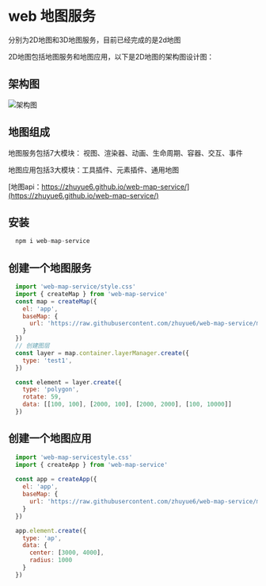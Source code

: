 # web 地图服务

分别为2D地图和3D地图服务，目前已经完成的是2d地图  

2D地图包括地图服务和地图应用，以下是2D地图的架构图设计图：  

## 架构图

![架构图](https://raw.githubusercontent.com/zhuyue6/web-map-service/main/public/images/map2d_framework.png)

## 地图组成

地图服务包括7大模块： 视图、渲染器、动画、生命周期、容器、交互、事件  

地图应用包括3大模块：工具插件、元素插件、通用地图  

[地图api：https://zhuyue6.github.io/web-map-service/](https://zhuyue6.github.io/web-map-service/)

## 安装

```js
  npm i web-map-service
```

## 创建一个地图服务

```js
  import 'web-map-service/style.css'
  import { createMap } from 'web-map-service'
  const map = createMap({
    el: 'app',
    baseMap: {
      url: 'https://raw.githubusercontent.com/zhuyue6/web-map-service/main/public/images/map.jpg'
    }
  })
  // 创建图层
  const layer = map.container.layerManager.create({
    type: 'test1',
  })

  const element = layer.create({
    type: 'polygon',
    rotate: 59,
    data: [[100, 100], [2000, 100], [2000, 2000], [100, 10000]]
  })

```

## 创建一个地图应用

```js
  import 'web-map-servicestyle.css'
  import { createApp } from 'web-map-service'
  
  const app = createApp({
    el: 'app',
    baseMap: {
      url: 'https://raw.githubusercontent.com/zhuyue6/web-map-service/main/public/images/map.jpg'
    }
  })

  app.element.create({
    type: 'ap',
    data: {
      center: [3000, 4000],
      radius: 1000
    }
  })

```
